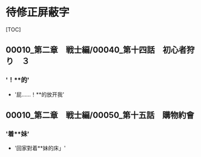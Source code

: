 # 待修正屏蔽字

[TOC]

## 00010_第二章　戦士編/00040_第十四話　初心者狩り　３

### '！**的'

- '屁……！**的放开我'


## 00010_第二章　戦士編/00050_第十五話　購物約會

### '着**妹'

- '回家對着**妹的床」'
